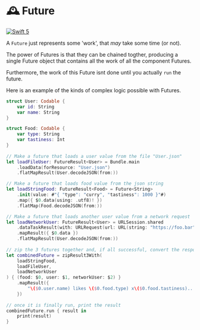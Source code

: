 # 🕰 Future

[![Swift 5](https://img.shields.io/badge/swift-5-ED523F.svg?style=flat)](https://swift.org/download/)

A `Future` just represents some 'work', that _may_ take some time (or not).

The power of Futures is that they can be chained togther, producing a single Future object that contains all the work of all the component Futures. 

Furthermore, the work of this Future isnt done until you actually `run` the future.

Here is an example of the kinds of complex logic possible with Futures. 

```swift
struct User: Codable {
    var id: String
    var name: String
}

struct Food: Codable {
    var type: String
    var tastiness: Int
}
    
// Make a future that loads a user value from the file "User.json"
let loadFileUser: FutureResult<User> = Bundle.main
    .loadData(forResource: "User.json")
    .flatMapResult(User.decodeJSON(from:))

// Make a future that loads food value from the json string
let loadStringFood: FutureResult<Food> = Future<String>
    .init(value: #"{ "type": "curry", "tastiness": 1000 }"#)
    .map({ $0.data(using: .utf8)! })
    .flatMap(Food.decodeJSON(from:))

// Make a future that loads another user value from a network request
let loadNetworkUser: FutureResult<User> = URLSession.shared
    .dataTaskResult(with: URLRequest(url: URL(string: "https://foo.bar")!))
    .mapResult({ $0.data })
    .flatMapResult(User.decodeJSON(from:))
    
// zip the 3 futures together and, if all successful, convert the response into a string.
let combinedFuture = zipResult3With(
    loadStringFood,
    loadFileUser,
    loadNetworkUser
) { (food: $0, user: $1, networkUser: $2) }
    .mapResult({
        "\($0.user.name) likes \($0.food.type) x\($0.food.tastiness)... networkUser: '\($0.networkUser.name)'"
    })
    
// once it is finally run, print the result
combinedFuture.run { result in
    print(result)
} 
```